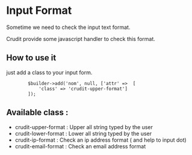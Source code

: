 # Input Format

Sometime we need to check the input text format.

Crudit provide some javascript handler to check this format.

## How to use it

just add a class to your input form.

``` 
        $builder->add('nom', null, ['attr' =>  [
            'class' => 'crudit-upper-format']
        ]);
```

## Available class :

- crudit-upper-format : Upper all string typed by the user
- crudit-lower-format : Lower all string typed by the user
- crudit-ip-format : Check an ip address format ( and help to input dot)
- crudit-email-format : Check an email address format

